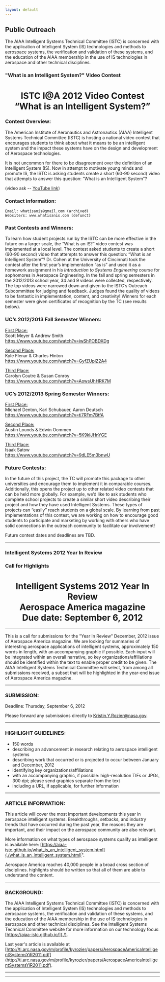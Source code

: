 ```yaml
---
layout: default
---
```


## Public Outreach

The AIAA Intelligent Systems Technical Committee (ISTC) is concerned with the application of Intelligent System (IS) technologies and methods to aerospace systems, the verification and validation of these systems, and the education of the AIAA membership in the use of IS technologies in aerospace and other technical disciplines.

### "What is an Intelligent System?" Video Contest

<h1 align="center">ISTC I@A 2012 Video Contest<br>
“What is an Intelligent System?”</h1>

### Contest Overview:

The American Institute of Aeronautics and Astronautics (AIAA) Intelligent Systems Technical Committee (ISTC) is hosting a national video contest that encourages students to think about what it means to be an intelligent system and the impact these systems have on the design and development of Aerospace technologies.

It is not uncommon for there to be disagreement over the definition of an Intelligent System (IS). Now in attempt to motivate young minds and promote IS, the ISTC is asking students create a short (60-90 second) video that attempts to answer this question: “What is an Intelligent System”?

(video ask -- <a href="https://youtu.be/1IndopsIt_s">YouTube link</a>)

### Contact Information:
    Email: whatisanis@gmail.com (archived)
    Website/s: www.whatisanis.com (defunct)

### Past Contests and Winners:

To learn how student projects run by the ISTC can be more effective in the future on a larger scale, the “What is an IS?” video contest was implemented at a local level. The contest asked students to create a short (60-90 second) video that attempts to answer this question: “What is an Intelligent System”? Dr. Cohen at the University of Cincinnati took the contest after the first year’s implementation “as is” and used it as a homework assignment in his *Introduction to Systems Engineering* course for sophomores in Aerospace Engineering. In the fall and spring semesters in the 2012/2013 school year, 34 and 9 videos were collected, respectively. The top videos were narrowed down and given to the ISTC’s Outreach Subcommittee for judging and feedback. Judges found the quality of videos to be fantastic in implementation, content, and creativity! Winners for each semester were given certificates of recognition by the TC (see results below).

### UC’s 2012/2013 Fall Semester Winners:

<u>First Place:</u><br>
Scott Meyer & Andrew Smith<br>
https://www.youtube.com/watch?v=iwShPOBDXDg

<u>Second Place:</u><br>
Kyle Flenar & Charles Hinton<br>
https://www.youtube.com/watch?v=GyfZUplZ2A4

<u>Third Place:</u><br>
Carolyn Coutre & Susan Conroy<br>
https://www.youtube.com/watch?v=AowsUhHRK7M

### UC’s 2012/2013 Spring Semester Winners:

<u>First Place:</u><br>
Michael Denton, Karl Schubauer, Aaron Deutsch<br>
https://www.youtube.com/watch?v=ti7RFm7BtfA

<u>Second Place:</u><br>
Austin Lounds & Edwin Oommen<br>
https://www.youtube.com/watch?v=5K9klJHnYGE

<u>Third Place:</u><br>
Isaak Satow<br>
https://www.youtube.com/watch?v=9dLE5m3bnwU

### Future Contests:

In the future of this project, the TC will promote this package to other universities and encourage them to implement it in comparable courses. Additionally, this opens the project up to other related video contests that can be held more globally. For example, we’d like to ask students who complete school projects to create a similar short video describing their project and how they have used Intelligent Systems. These types of projects can “easily” reach students on a global scale. By learning from past implementations of this contest, we are working on how to encourage good students to participate and marketing by working with others who have solid connections in the outreach community to facilitate our involvement!

Future contest dates and deadlines are TBD.

* * *

### Intelligent Systems 2012 Year In Review
### Call for Highlights

<h1 align="center">Intelligent Systems 2012 Year In Review<br>
Aerospace America magazine<br>
Due date: September 6, 2012</h1>

*********************************************************************

This is a call for submissions for the "Year In Review" December, 2012 issue of Aerospace America magazine. We are looking for summaries of interesting aerospace applications of intelligent systems, approximately 150 words in length, with an accompanying graphic if possible. Each input will be integrated within an overall narrative, so key organizations/affiliations should be identified within the text to enable proper credit to be given. The AIAA Intelligent Systems Technical Committee will select, from among all submissions received, a subset that will be highlighted in the year-end issue of Aerospace America magazine.

*********************************************************************

### SUBMISSION:

Deadline: Thursday, September 6, 2012

Please forward any submissions directly to Kristin.Y.Rozier@nasa.gov.

*********************************************************************

### HIGHLIGHT GUIDELINES:

* 150 words
* describing an advancement in research relating to aerospace intelligent systems
* describing work that occurred or is projected to occur between January and December, 2012
* identifying key organizations/affiliations 
* with an accompanying graphic, if possible: high-resolution TIFs or JPGs, 300 dpi; please send graphics separate from the text
* including a URL, if applicable, for further information
*********************************************************************

### ARTICLE INFORMATION:

This article will cover the most important developments this year in aerospace intelligent systems. Breakthroughs, setbacks, and industry trends that have occurred during the past year, the reasons they are important, and their impact on the aerospace community are also relevant.

More information on what types of aerospace systems qualify as intelligent is available here: [https://aiaa-istc.github.io/what_is_an_intelligent_system.html](./what_is_an_intelligent_system.html)".

 Aerospace America reaches 40,000 people in a broad cross section of disciplines. highlights should be written so that all of them are able to understand the content.

*********************************************************************

### BACKGROUND:

The AIAA Intelligent Systems Technical Committee (ISTC) is concerned with the application of Intelligent System (IS) technologies and methods to aerospace systems, the verification and validation of these systems, and the education of the AIAA membership in the use of IS technologies in aerospace and other technical disciplines. See the Intelligent Systems Technical Committee website for more information on our technology focus: [https://aiaa-istc.github.io/](./).

Last year's article is available at [http://ti.arc.nasa.gov/m/profile/kyrozier/papers/AerospaceAmericaIntelligentSystemsYiR2011.pdf](http://ti.arc.nasa.gov/m/profile/kyrozier/papers/AerospaceAmericaIntelligentSystemsYiR2011.pdf).

* * *
* * *

<!-- --end-of-page-- -->
